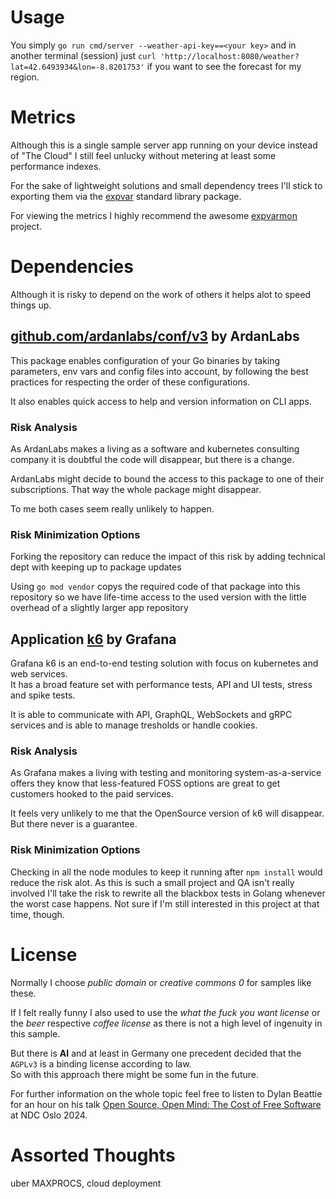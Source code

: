 # Usage

You simply `go run cmd/server --weather-api-key==<your key>` and in another 
terminal (session) just
`curl 'http://localhost:8080/weather?lat=42.6493934&lon=-8.8201753'`
if you want to see the forecast for my region.

# Metrics

Although this is a single sample server app running on your device instead of
"The Cloud" I still feel unlucky without metering at least some performance
indexes.

For the sake of lightweight solutions and small dependency trees I'll stick to
exporting them via the [expvar](https://pkg.go.dev/expvar) standard library
package.

For viewing the metrics I highly recommend the awesome [expvarmon](https://github.com/divan/expvarmon)
project.

# Dependencies

Although it is risky to depend on the work of others it helps alot to speed
things up.

## [github.com/ardanlabs/conf/v3](https://pkg.go.dev/github.com/ardanlabs/conf/v3) by ArdanLabs

This package enables configuration of your Go binaries by taking parameters,
env vars and config files into account, by following the best practices for
respecting the order of these configurations.

It also enables quick access to help and version information on CLI apps.

### Risk Analysis

As ArdanLabs makes a living as a software and kubernetes consulting company
it is doubtful the code will disappear, but there is a change.

ArdanLabs might decide to bound the access to this package to one of
their subscriptions. That way the whole package might disappear.

To me both cases seem really unlikely to happen.

### Risk Minimization Options

Forking the repository
can reduce the impact of this risk by adding technical dept with keeping up to
package updates

Using `go mod vendor` copys the required code of that package into this 
repository so we have life-time access to the used version with the little
overhead of a slightly larger app repository

## Application [k6](https://k6.io/) by Grafana

Grafana k6 is an end-to-end testing solution with focus on kubernetes and web services.  
It has a broad feature set with performance tests, API and UI tests, stress and
spike tests.

It is able to communicate with API, GraphQL, WebSockets and gRPC services and is
able to manage tresholds or handle cookies.


### Risk Analysis

As Grafana makes a living with testing and monitoring system-as-a-service
offers they know that less-featured FOSS options are great to get customers
hooked to the paid services.

It feels very unlikely to me that the OpenSource version of k6 will disappear.  
But there never is a guarantee.

### Risk Minimization Options

Checking in all the node modules to keep it running after `npm install` would
reduce the risk alot. 
As this is such a small project and QA isn't really involved I'll take the risk
to rewrite all the blackbox tests in Golang whenever the worst case happens.
Not sure if I'm still interested in this project at that time, though.

# License

Normally I choose *public domain* or *creative commons 0* for samples like these.

If I felt really funny I also used to use the *what the fuck you want license*
or the *beer* respective *coffee license* as there is not a high level of 
ingenuity in this sample.

But there is **AI** and at least in Germany one precedent decided that the `AGPLv3`
is a binding license according to law.  
So with this approach there might be some fun in the future.

For further information on the whole topic feel free to listen to Dylan Beattie
for an hour on his talk [Open Source, Open Mind: The Cost of Free Software](https://www.youtube.com/watch?v=vzYqxo13I1U&t=1174s)
at NDC Oslo 2024.


# Assorted Thoughts

uber MAXPROCS, cloud deployment
